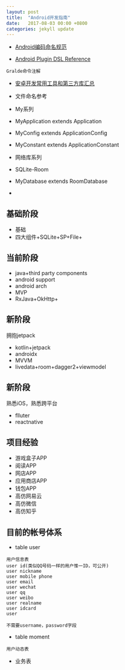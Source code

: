 ```yaml
---
layout: post
title:  "Android开发指南"
date:   2017-08-03 00:00 +0800
categories: jekyll update
---
```


- [Android编码命名规范](http://blog.coderclock.com/2015/12/27/android/Android%E7%BC%96%E7%A0%81%E5%91%BD%E5%90%8D%E8%A7%84%E8%8C%83/)

- [Android Plugin DSL Reference](https://google.github.io/android-gradle-dsl/current/index.html)
```
Gralde命令注解
```

- [安卓开发常用工具和第三方库汇总](https://academy.realm.io/cn/posts/tools-and-libraries-for-common-android-problems/)

- 文件命名参考

- My系列
- MyApplication extends Application
- MyConfig extends ApplicationConfig
- MyConstant extends ApplicationConstant

- 网络库系列

- SQLite-Room
- MyDatabase extends RoomDatabase
- 


## 基础阶段
- 基础
- 四大组件+SQLite+SP+File+

## 当前阶段
- java+third party components
- android support
- android arch
- MVP
- RxJava+OkHttp+

## 新阶段
拥抱jetpack
- kotlin+jetpack
- androidx
- MVVM
- livedata+room+dagger2+viewmodel

## 新阶段
熟悉iOS，熟悉跨平台
- flluter
- reactnative

## 项目经验
- 游戏盒子APP
- 阅读APP
- 网店APP
- 应用商店APP
- 钱包APP
- 高仿网易云
- 高仿微信
- 高仿知乎

## 目前的帐号体系
- table user
```
用户信息表
user id(类似QQ号码一样的用户惟一ID，可公开)
user nickname
user mobile phone
user email
user wechat
user qq
user weibo
user realname
user idcard
user 
```
`不需要username，password字段`

- table moment
```
用户动态表

```

- 业务表
```

```

